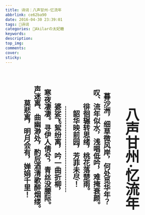 ```yaml
---
title: 诗词：八声甘州·忆流年
abbrlink: ce62ba90
date: 2016-04-30 23:39:01
tags: 🔖诗词
categories: 🍰Akilarの太妃糖
keywords:
description:
top_img:
comments:
cover:
sticky:
---
```

<style>  
.poems {  
  margin: 0 auto;  
  height: 500px;  
  font-size: 22px;
  writing-mode: vertical-rl;
  font-family:楷体 !important;  
  writing-mode: tb-lr;
}
</style>

<center class="poems"><b>
<h1>八声甘州·忆流年</h1>
暮沙洲，细草微风岸，何处觅华年？<br>
叹、流年似水，浅唱低吟，难掩衰颜。<br>
徘徊辗转思绪，桃花落楚雨。<br>
韶华映前园，芳菲未尽！<br>
-------------------------------------<br>
婆娑飞絮纷离，吟一曲折柳，<br>
寒夜凄凄。寻伊人倩兮，青丝没腰际。<br>
声迷离、曲幽渺处，酌卮酒清歌醉烟缕。<br>
莫悲离，明月会有，婵娟千里！<br>
</b></center>
